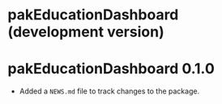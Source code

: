 # pakEducationDashboard (development version)

# pakEducationDashboard 0.1.0

* Added a `NEWS.md` file to track changes to the package.

